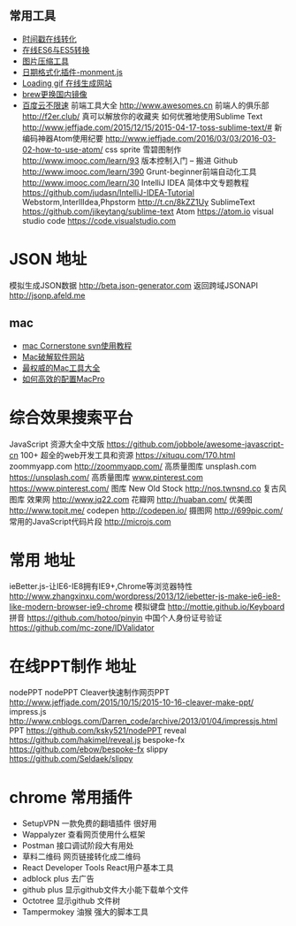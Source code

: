 ## 常用工具

* [时间戳在线转化](https://tool.lu/timestamp/)
* [在线ES6与ES5转换](https://babeljs.io/repl/)
* [图片压缩工具](https://tinypng.com/)
* [日期格式化插件-monment.js](http://momentjs.cn/)
* [Loading gif 在线生成网站](https://loading.io/)
* [brew更换国内镜像](https://www.zhihu.com/question/31360766)
* [百度云不限速](https://github.com/high-speed-downloader/high-speed-downloader)
前端工具大全	http://www.awesomes.cn
前端人的俱乐部	http://f2er.club/ 真可以解放你的收藏夹
如何优雅地使用Sublime Text	http://www.jeffjade.com/2015/12/15/2015-04-17-toss-sublime-text/#
新编码神器Atom使用纪要	http://www.jeffjade.com/2016/03/03/2016-03-02-how-to-use-atom/
css sprite 雪碧图制作	http://www.imooc.com/learn/93
版本控制入门 – 搬进 Github	http://www.imooc.com/learn/390
Grunt-beginner前端自动化工具	http://www.imooc.com/learn/30
IntelliJ IDEA 简体中文专题教程	https://github.com/judasn/IntelliJ-IDEA-Tutorial
Webstorm,InterllIdea,Phpstorm	http://t.cn/8kZZ1Uy
SublimeText	https://github.com/jikeytang/sublime-text
Atom	https://atom.io
visual studio code	https://code.visualstudio.com


# JSON	地址
模拟生成JSON数据	http://beta.json-generator.com
返回跨域JSONAPI	http://jsonp.afeld.me

## mac
* [mac Cornerstone svn使用教程](https://www.jianshu.com/p/32d17452a4cd)
* [Mac破解软件网站](http://xclient.info/)
* [最权威的Mac工具大全](https://github.com/zhufengnodejs/awesome-mac)
* [如何高效的配置MacPro](http://blog.jobbole.com/89013/)


# 综合效果搜索平台
JavaScript 资源大全中文版	https://github.com/jobbole/awesome-javascript-cn
100+ 超全的web开发工具和资源	https://xituqu.com/170.html
zoommyapp.com	http://zoommyapp.com/ 高质量图库
unsplash.com	https://unsplash.com/ 高质量图库
www.pinterest.com	https://www.pinterest.com/ 图库
New Old Stock	http://nos.twnsnd.co 复古风图库
效果网	http://www.jq22.com
花瓣网	http://huaban.com/
优美图	http://www.topit.me/
codepen	http://codepen.io/
摄图网	http://699pic.com/
常用的JavaScript代码片段	http://microjs.com

# 常用	地址
ieBetter.js-让IE6-IE8拥有IE9+,Chrome等浏览器特性	http://www.zhangxinxu.com/wordpress/2013/12/iebetter-js-make-ie6-ie8-like-modern-browser-ie9-chrome
模拟键盘	http://mottie.github.io/Keyboard
拼音	https://github.com/hotoo/pinyin
中国个人身份证号验证	https://github.com/mc-zone/IDValidator

#  在线PPT制作	地址
nodePPT	nodePPT
Cleaver快速制作网页PPT	http://www.jeffjade.com/2015/10/15/2015-10-16-cleaver-make-ppt/
impress.js	http://www.cnblogs.com/Darren_code/archive/2013/01/04/impressjs.html
PPT	https://github.com/ksky521/nodePPT
reveal	https://github.com/hakimel/reveal.js
bespoke-fx	https://github.com/ebow/bespoke-fx
slippy	https://github.com/Seldaek/slippy


# chrome 常用插件

-  SetupVPN 一款免费的翻墙插件 很好用
-  Wappalyzer 查看网页使用什么框架
-  Postman   接口调试阶段大有用处
-  草料二维码  网页链接转化成二维码
-  React Developer Tools  React用户基本工具
-  adblock plus 去广告
-  github plus 显示github文件大小能下载单个文件
-  Octotree 显示github 文件树
-  Tampermokey 油猴 强大的脚本工具